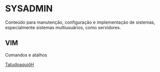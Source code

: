 # SYSADMIN
Conteúdo para manutenção, configuração e implementação de sistemas, especialmente sistemas multiusuários, como servidores.

## VIM
Comandos e atalhos

[TatudoaquióH](https://github.com/henriqelol/SYSADMIN/blob/master/VIM.md)
